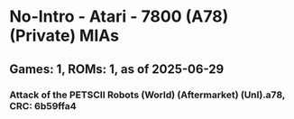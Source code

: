 # No-Intro - Atari - 7800 (A78) (Private) MIAs
## Games: 1, ROMs: 1, as of 2025-06-29

### Attack of the PETSCII Robots (World) (Aftermarket) (Unl).a78, CRC: 6b59ffa4
